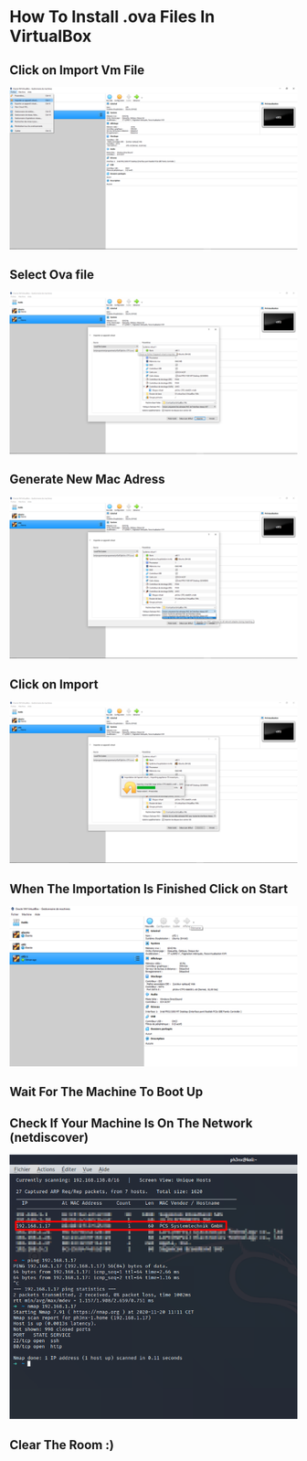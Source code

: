 # How To Install .ova Files In VirtualBox


## Click on Import Vm File
![](tuto1.png)

## Select Ova file
![](tuto1,5.png)

## Generate New Mac Adress 
![](tuto2.png)

## Click on Import
![](tuto3.png)

## When The Importation Is Finished Click on Start
![](tuto4,5.png)

## Wait For The Machine To Boot Up


## Check If Your Machine Is On The Network (netdiscover)
![](tuto5.png)

## Clear The Room :)
